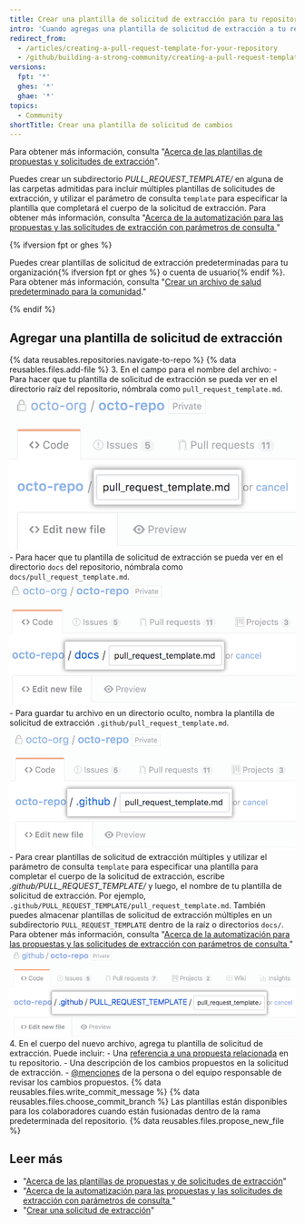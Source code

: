 ```yaml
---
title: Crear una plantilla de solicitud de extracción para tu repositorio
intro: 'Cuando agregas una plantilla de solicitud de extracción a tu repositorio, los colaboradores del proyecto verán automáticamente los contenidos de la plantilla en el cuerpo de la solicitud de extracción.'
redirect_from:
  - /articles/creating-a-pull-request-template-for-your-repository
  - /github/building-a-strong-community/creating-a-pull-request-template-for-your-repository
versions:
  fpt: '*'
  ghes: '*'
  ghae: '*'
topics:
  - Community
shortTitle: Crear una plantilla de solicitud de cambios
---
```


Para obtener más información, consulta "[Acerca de las plantillas de propuestas y solicitudes de extracción](/articles/about-issue-and-pull-request-templates)".

Puedes crear un subdirectorio *PULL_REQUEST_TEMPLATE/* en alguna de las carpetas admitidas para incluir múltiples plantillas de solicitudes de extracción, y utilizar el parámetro de consulta `template` para especificar la plantilla que completará el cuerpo de la solicitud de extracción. Para obtener más información, consulta "[Acerca de la automatización para las propuestas y las solicitudes de extracción con parámetros de consulta ](/articles/about-automation-for-issues-and-pull-requests-with-query-parameters)"

{% ifversion fpt or ghes %}

Puedes crear plantillas de solicitud de extracción predeterminadas para tu organización{% ifversion fpt or ghes %} o cuenta de usuario{% endif %}. Para obtener más información, consulta "[Crear un archivo de salud predeterminado para la comunidad](/communities/setting-up-your-project-for-healthy-contributions/creating-a-default-community-health-file)."

{% endif %}

## Agregar una plantilla de solicitud de extracción

{% data reusables.repositories.navigate-to-repo %}
{% data reusables.files.add-file %}
3. En el campo para el nombre del archivo:
    -  Para hacer que tu plantilla de solicitud de extracción se pueda ver en el directorio raíz del repositorio, nómbrala como `pull_request_template.md`. ![Nuevo nombre de plantilla de solicitud de extracción en un directorio raíz](/assets/images/help/repository/pr-template-file-name.png)
    - Para hacer que tu plantilla de solicitud de extracción se pueda ver en el directorio `docs` del repositorio, nómbrala como `docs/pull_request_template.md`. ![Nueva plantilla de solicitud de extracción en un directorio de documentos](/assets/images/help/repository/pr-template-file-name-docs.png)
    - Para guardar tu archivo en un directorio oculto, nombra la plantilla de solicitud de extracción `.github/pull_request_template.md`. ![Nueva plantilla de solicitud de extracción en un directorio oculto](/assets/images/help/repository/pr-template-hidden-directory.png)
    - Para crear plantillas de solicitud de extracción múltiples y utilizar el parámetro de consulta `template` para especificar una plantilla para completar el cuerpo de la solicitud de extracción, escribe *.github/PULL_REQUEST_TEMPLATE/* y luego, el nombre de tu plantilla de solicitud de extracción. Por ejemplo, `.github/PULL_REQUEST_TEMPLATE/pull_request_template.md`. También puedes almacenar plantillas de solicitud de extracción múltiples en un subdirectorio `PULL_REQUEST_TEMPLATE` dentro de la raíz o directorios `docs/`. Para obtener más información, consulta "[Acerca de la automatización para las propuestas y las solicitudes de extracción con parámetros de consulta ](/articles/about-automation-for-issues-and-pull-requests-with-query-parameters)" ![Nueva plantilla de solicitud de extracción múltiple en un directorio oculto](/assets/images/help/repository/pr-template-multiple-hidden-directory.png)
4. En el cuerpo del nuevo archivo, agrega tu plantilla de solicitud de extracción. Puede incluir:
    - Una [ referencia a una propuesta relacionada](/articles/basic-writing-and-formatting-syntax/#referencing-issues-and-pull-requests) en tu repositorio.
    - Una descripción de los cambios propuestos en la solicitud de extracción.
    - [@menciones](/articles/basic-writing-and-formatting-syntax/#mentioning-people-and-teams) de la persona o del equipo responsable de revisar los cambios propuestos.
{% data reusables.files.write_commit_message %}
{% data reusables.files.choose_commit_branch %} Las plantillas están disponibles para los colaboradores cuando están fusionadas dentro de la rama predeterminada del repositorio.
{% data reusables.files.propose_new_file %}

## Leer más

- "[Acerca de las plantillas de propuestas y de solicitudes de extracción](/articles/about-issue-and-pull-request-templates)"
- "[Acerca de la automatización para las propuestas y las solicitudes de extracción con parámetros de consulta ](/articles/about-automation-for-issues-and-pull-requests-with-query-parameters)"
- "[Crear una solicitud de extracción](/articles/creating-a-pull-request)"
